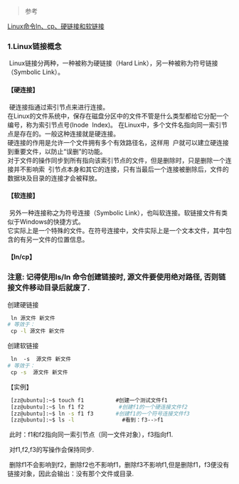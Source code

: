 > 参考

[Linux命令ln、cp、硬链接和软链接](https://blog.csdn.net/yhhhyfyy/article/details/21043647)


### 1.Linux链接概念
 Linux链接分两种，一种被称为硬链接（Hard Link），另一种被称为符号链接（Symbolic Link）。

#### 【硬连接】
 硬连接指通过索引节点来进行连接。     
 在Linux的文件系统中，保存在磁盘分区中的文件不管是什么类型都给它分配一个编号，称为索引节点号(Inode  Index)。
 在Linux中，多个文件名指向同一索引节点是存在的。一般这种连接就是硬连接。     
 硬连接的作用是允许一个文件拥有多个有效路径名，这样用  户就可以建立硬连接到重要文件，以防止“误删”的功能。     
 对于文件的操作同步到所有指向该索引节点的文件，但是删除时，只是删除一个连接并不影响索  引节点本身和其它的连接，只有当最后一个连接被删除后，文件的数据块及目录的连接才会被释放。

#### 【软连接】
 另外一种连接称之为符号连接（Symbolic Link），也叫软连接。软链接文件有类似于Windows的快捷方式。    
 它实际上是一个特殊的文件。在符号连接中，文件实际上是一个文本文件，其中包含的有另一文件的位置信息。

#### 【ln/cp】
### 注意: 记得使用ls/ln 命令创建链接时, 源文件要使用绝对路径, 否则链接文件移动目录后就废了.
创建硬链接
```bash
 ln 源文件 新文件                           
# 等效于：
 cp -l 源文件 新文件       
```

创建软链接
```bash
 ln  -s  源文件 新文件                    
# 等效于：
 cp -s  源文件 新文件
```
【实例】
```bash
 [zz@ubuntu]:~$ touch f1          #创建一个测试文件f1
 [zz@ubuntu]:~$ ln f1 f2           #创建f1的一个硬连接文件f2
 [zz@ubuntu]:~$ ln -s f1 f3       #创建f1的一个符号连接文件f3
 [zz@ubuntu]:~$ ls -l               #看到：f3-->f1
```
 此时：f1和f2指向同一索引节点（同一文件对象），f3指向f1.

 对f1,f2,f3的写操作会保持同步.

 删除f1不会影响到f2，删除f2也不影响f1，删除f3不影响f1,但是删除f1，f3便没有链接对象，因此会输出：没有那个文件或目录.

